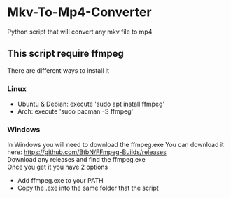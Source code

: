# Mkv-To-Mp4-Converter
Python script that will convert any mkv file to mp4

## This script require ffmpeg
There are different ways to install it

### Linux
- Ubuntu & Debian: execute 'sudo apt install ffmpeg'
- Arch: execute 'sudo pacman -S ffmpeg'

### Windows
In Windows you will need to download the ffmpeg.exe
You can download it here: https://github.com/BtbN/FFmpeg-Builds/releases  
Download any releases and find the ffmpeg.exe  
Once you get it you have 2 options
- Add ffmpeg.exe to your PATH
- Copy the .exe into the same folder that the script
